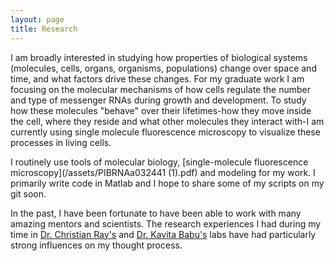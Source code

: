 ```yaml
---
layout: page
title: Research
---
```

I am broadly interested in studying how properties of biological systems (molecules, cells, organs, organisms, populations) change over space and time, and what factors drive these changes. For my graduate work I am focusing on the molecular mechanisms of how cells regulate the number and type of messenger RNAs during growth and development. To study how these molecules "behave" over their lifetimes-how they move inside the cell, where they reside and what other molecules they interact with-I am currently using single molecule fluorescence microscopy to visualize these processes in living cells.

I routinely use tools of molecular biology, [single-molecule fluorescence microscopy](/assets/PIBRNAa032441 (1).pdf) and modeling for my work.  I primarily write code in Matlab and I hope to share some of my scripts on my git soon.

In the past, I have been fortunate to have been able to work with many amazing mentors and scientists. The research experiences I had during my time in [Dr. Christian Ray's](http://jcjray.com/) and [Dr. Kavita Babu's](http://www.babulab.org/home) labs have had particularly strong influences on my thought process. 
